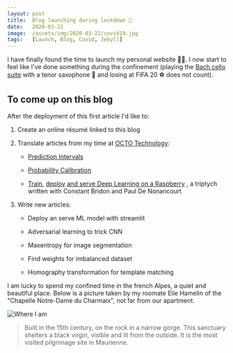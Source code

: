 ```yaml
---
layout: post
title:  Blog launching during lockdown 🚀
date:   2020-03-22
image:  /assets/img/2020-03-22/covid19.jpg
tags:   [Launch, Blog, Covid, Jekyll]
---
```


I have finally found the time to launch my personal website 👨‍💻. I now start to feel like I've done something 
during the confinement (playing the [Bach cello suite](https://www.youtube.com/watch?v=mGQLXRTl3Z0) with a tenor 
saxophone 🎷 and losing at️ FIFA 20 ⚽ does not count).

## To come up on this blog

After the deployment of this first article I'd like to:

1. Create an online résumé linked to this blog

2. Translate articles from my time at [OCTO Technology](https://www.octo.com/):

      - [Prediction Intervals](https://blog.octo.com/les-intervalles-de-prediction/)

      - [Probability Calibration](https://blog.octo.com/calibration-de-probabilite/)

      - [Train](https://blog.octo.com/ia-embarquee-deployer-du-deep-learning-sur-un-raspberry/), 
      [deploy](https://blog.octo.com/lia-embarquee-entrainer-deployer-et-utiliser-du-deep-learning-sur-un-raspberry-partie-2/) 
      [and serve Deep Learning on a Raspberry](https://blog.octo.com/lia-embarquee-entrainer-deployer-et-utiliser-du-deep-learning-sur-un-raspberry-partie-3/)
      , a triptych written with Constant Bridon and Paul De Nonancourt

3. Write new articles:

      - Deploy an serve ML model with streamlit

      - Adversarial learning to trick CNN

      - Maxentropy for image segmentation

      - Find weights for imbalanced dataset

      - Homography transformation for template matching


I am lucky to spend my confined time in the french Alpes, a quiet and beautiful place. Below is a picture taken 
by my roomate Elie Hamelin of the "Chapelle Notre-Dame du Charmaix", not far from our apartment.

![Where I am]({{site.baseurl}}/assets/img/2020-03-22/confinement.jpg)

> Built in the 15th century, on the rock in a narrow gorge. This sanctuary shelters a black virgin, visible and 
>lit from the outside. It is the most visited pilgrimage site in Maurienne.
